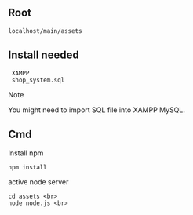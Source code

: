 ## Root
    localhost/main/assets 

## Install needed

     XAMPP
     shop_system.sql

> [!NOTE]
> You might need to import SQL file into XAMPP MySQL.


## Cmd

Install npm 

    npm install 
    
active node server

    cd assets <br>
    node node.js <br>

